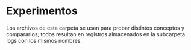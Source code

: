 # Experimentos

Los archivos de esta carpeta se usan para probar distintos conceptos y compararlos; todos resultan en registros almacenados en la subcarpeta logs con los mismos nombres.